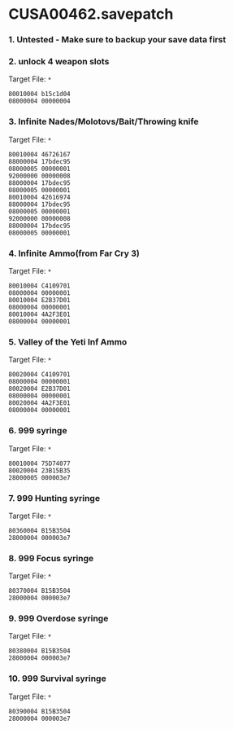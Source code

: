 # CUSA00462.savepatch

### 1. Untested - Make sure to backup your save data first
### 2. unlock 4 weapon slots

Target File: `*`

```
80010004 b15c1d04
08000004 00000004
```

### 3. Infinite Nades/Molotovs/Bait/Throwing knife

Target File: `*`

```
80010004 46726167
88000004 17bdec95
08000005 00000001
92000000 00000008
88000004 17bdec95
08000005 00000001
80010004 42616974
88000004 17bdec95
08000005 00000001
92000000 00000008
88000004 17bdec95
08000005 00000001
```

### 4. Infinite Ammo(from Far Cry 3)

Target File: `*`

```
80010004 C4109701
08000004 00000001
80010004 E2B37D01
08000004 00000001
80010004 4A2F3E01
08000004 00000001
```

### 5. Valley of the Yeti Inf Ammo

Target File: `*`

```
80020004 C4109701
08000004 00000001
80020004 E2B37D01
08000004 00000001
80020004 4A2F3E01
08000004 00000001
```

### 6. 999 syringe

Target File: `*`

```
80010004 75D74077
80020004 23B15B35
28000005 000003e7
```

### 7. 999 Hunting syringe

Target File: `*`

```
80360004 B15B3504
28000004 000003e7
```

### 8. 999 Focus syringe

Target File: `*`

```
80370004 B15B3504
28000004 000003e7
```

### 9. 999 Overdose syringe

Target File: `*`

```
80380004 B15B3504
28000004 000003e7
```

### 10. 999 Survival syringe

Target File: `*`

```
80390004 B15B3504
28000004 000003e7
```

